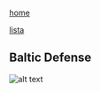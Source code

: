 [home](/zaliczeniowe1awww/)

[lista](/zaliczeniowe1awww/lista/)

## Baltic Defense

![alt text](https://www.thechesswebsite.com/wp-content/uploads/2013/07/baltic-featured.jpg "Baltic Defense")

